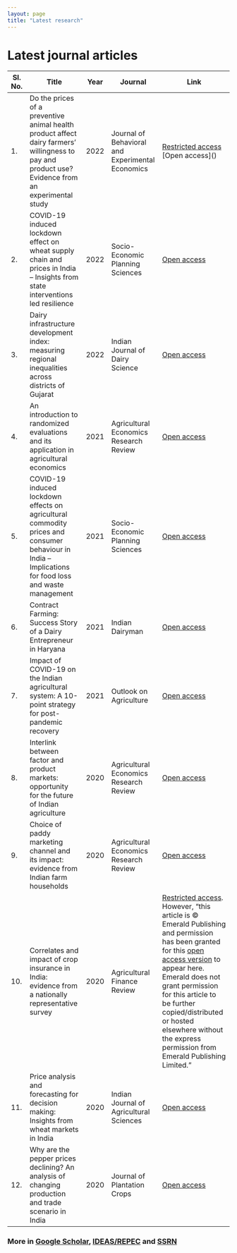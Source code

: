 ```yaml
---
layout: page
title: "Latest research"
---
```

# Latest journal articles #

Sl. No.| Title | Year | Journal | Link
------------ | ------------- | ------------ | ------------- | -------------
1. | Do the prices of a preventive animal health product affect dairy farmers’ willingness to pay and product use? Evidence from an experimental study | 2022 | Journal of Behavioral and Experimental Economics | [Restricted access](https://doi.org/10.1016/j.socec.2022.101925) [Open access](<object data="https://github.com/adeeth07/adeeth07.github.io/blob/master/Cariappa%20et%20al%202022_JBEE.pdf" width="1000" height="1000" type='application/pdf'></object>)
2. | COVID-19 induced lockdown effect on wheat supply chain and prices in India – Insights from state interventions led resilience | 2022 | Socio-Economic Planning Sciences | [Open access](https://www.sciencedirect.com/science/article/pii/S0038012122001616) 
3. | Dairy infrastructure development index: measuring regional inequalities across districts of Gujarat | 2022 | Indian Journal of Dairy Science | [Open access](https://www.researchgate.net/publication/358978731_Dairy_infrastructure_development_index_measuring_regional_inequalities_across_districts_of_Gujarat)
4. | An introduction to randomized evaluations and its application in agricultural economics | 2021 | Agricultural Economics Research Review | [Open access](https://www.researchgate.net/publication/359414869_An_introduction_to_randomized_evaluations_and_its_application_in_agricultural_economics)
5. | COVID-19 induced lockdown effects on agricultural commodity prices and consumer behaviour in India – Implications for food loss and waste management | 2021 | Socio-Economic Planning Sciences | [Open access](https://www.sciencedirect.com/science/article/pii/S003801212100152X)
6. | Contract Farming: Success Story of a Dairy Entrepreneur in Haryana| 2021 | Indian Dairyman | [Open access](https://www.researchgate.net/publication/353769653_Contract_Farming_Success_Story_of_a_Dairy_Entrepreneur_in_Haryana)
7. | Impact of COVID-19 on the Indian agricultural system: A 10-point strategy for post-pandemic recovery | 2021 | Outlook on Agriculture | [Open access](https://journals.sagepub.com/doi/full/10.1177/0030727021989060)
8. | Interlink between factor and product markets: opportunity for the future of Indian agriculture | 2020 | Agricultural Economics Research Review | [Open access](https://ageconsearch.umn.edu/record/310338?ln=en)
9. | Choice of paddy marketing channel and its impact: evidence from Indian farm households | 2020 | Agricultural Economics Research Review | [Open access](https://ageconsearch.umn.edu/record/310324?ln=en)
10. | Correlates and impact of crop insurance in India: evidence from a nationally representative survey | 2020 | Agricultural Finance Review | [Restricted access](https://www.emerald.com/insight/content/doi/10.1108/AFR-03-2020-0034/full/html). However, “this article is © Emerald Publishing and permission has been granted for this [open access version](https://github.com/adeeth07/adeeth07.github.io/files/6682504/AFR-03-2020-0034_aq.1.1.pdf) to appear here. Emerald does not grant permission for this article to be further copied/distributed or hosted elsewhere without the express permission from Emerald Publishing Limited.” 
11. | Price analysis and forecasting for decision making: Insights from wheat markets in India | 2020 | Indian Journal of Agricultural Sciences | [Open access](https://www.researchgate.net/publication/344099764_Price_analysis_and_forecasting_for_decision_making_Insights_from_wheat_markets_in_India)
12. | Why are the pepper prices declining? An analysis of changing production and trade scenario in India | 2020 | Journal of Plantation Crops | [Open access](https://updatepublishing.com/journal/index.php/JPC/article/view/6219)


### More in [Google Scholar](https://scholar.google.co.in/citations?user=qMcgmwIAAAAJ&hl=en), [IDEAS/REPEC](https://ideas.repec.org/f/pca1474.html) and [SSRN](https://privpapers.ssrn.com/sol3/cf_dev/AbsByAuth.cfm?per_id=4041770) ###
